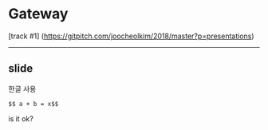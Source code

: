# Gateway

[track #1] (https://gitpitch.com/joocheolkim/2018/master?p=presentations)

---

## slide

한글 사용

`$$ a + b = x$$`

is it ok?

